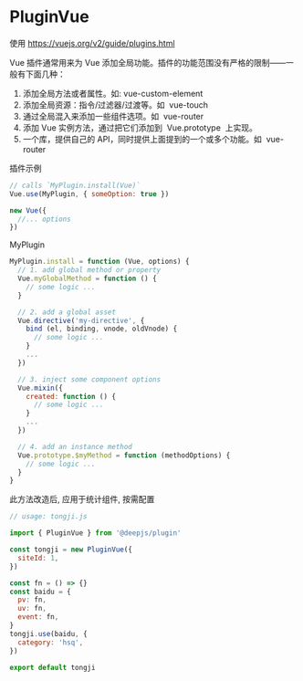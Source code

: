 # PluginVue

使用 https://vuejs.org/v2/guide/plugins.html

Vue 插件通常用来为 Vue 添加全局功能。插件的功能范围没有严格的限制——一般有下面几种：

1. 添加全局方法或者属性。如: vue-custom-element
2. 添加全局资源：指令/过滤器/过渡等。如  vue-touch
3. 通过全局混入来添加一些组件选项。如  vue-router
4. 添加 Vue 实例方法，通过把它们添加到  Vue.prototype  上实现。
5. 一个库，提供自己的 API，同时提供上面提到的一个或多个功能。如  vue-router

插件示例

```js
// calls `MyPlugin.install(Vue)`
Vue.use(MyPlugin, { someOption: true })

new Vue({
  //... options
})
```

MyPlugin

```js
MyPlugin.install = function (Vue, options) {
  // 1. add global method or property
  Vue.myGlobalMethod = function () {
    // some logic ...
  }

  // 2. add a global asset
  Vue.directive('my-directive', {
    bind (el, binding, vnode, oldVnode) {
      // some logic ...
    }
    ...
  })

  // 3. inject some component options
  Vue.mixin({
    created: function () {
      // some logic ...
    }
    ...
  })

  // 4. add an instance method
  Vue.prototype.$myMethod = function (methodOptions) {
    // some logic ...
  }
}
```

此方法改造后, 应用于统计组件, 按需配置

```js
// usage: tongji.js

import { PluginVue } from '@deepjs/plugin'

const tongji = new PluginVue({
  siteId: 1,
})

const fn = () => {}
const baidu = {
  pv: fn,
  uv: fn,
  event: fn,
}
tongji.use(baidu, {
  category: 'hsq',
})

export default tongji
```
